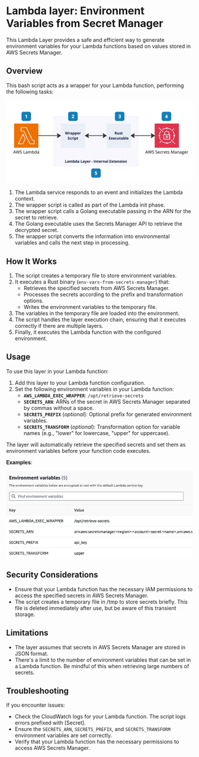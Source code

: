 # Lambda layer: Environment Variables from Secret Manager

This Lambda Layer provides a safe and efficient way to generate environment variables for your Lambda functions based on values stored in AWS Secrets Manager.

## Overview

This bash script acts as a wrapper for your Lambda function, performing the following tasks:

![Process Flow](docs/images/flow.jpg)

1. The Lambda service responds to an event and initializes the Lambda context.
2. The wrapper script is called as part of the Lambda init phase.
3. The wrapper script calls a Golang executable passing in the ARN for the secret to retrieve.
4. The Golang executable uses the Secrets Manager API to retrieve the decrypted secret.
5. The wrapper script converts the information into environmental variables and calls the next step in processing.

## How It Works

1. The script creates a temporary file to store environment variables.
2. It executes a Rust binary (`env-vars-from-secrets-manager`) that:
   - Retrieves the specified secrets from AWS Secrets Manager.
   - Processes the secrets according to the prefix and transformation options.
   - Writes the environment variables to the temporary file.
3. The variables in the temporary file are loaded into the environment.
4. The script handles the layer execution chain, ensuring that it executes correctly if there are multiple layers.
5. Finally, it executes the Lambda function with the configured environment.

## Usage

To use this layer in your Lambda function:

1. Add this layer to your Lambda function configuration.
2. Set the following environment variables in your Lambda function:
   - **`AWS_LAMBDA_EXEC_WRAPPER`**: `/opt/retrieve-secrets`
   - **`SECRETS_ARN`**: ARNs of the secret in AWS Secrets Manager separated by commas without a space.
   - **`SECRETS_PREFIX`** (*optional*): Optional prefix for generated environment variables.
   - **`SECRETS_TRANSFORM`** (*optional*): Transformation option for variable names (e.g., "lower" for lowercase, "upper" for uppercase).

The layer will automatically retrieve the specified secrets and set them as environment variables before your function code executes.

**Examples**:

![Environment variables](docs/images/envs.png)

## Security Considerations

- Ensure that your Lambda function has the necessary IAM permissions to access the specified secrets in AWS Secrets Manager.
- The script creates a temporary file in /tmp to store secrets briefly. This file is deleted immediately after use, but be aware of this transient storage.

## Limitations

- The layer assumes that secrets in AWS Secrets Manager are stored in JSON format.
- There's a limit to the number of environment variables that can be set in a Lambda function. Be mindful of this when retrieving large numbers of secrets.

## Troubleshooting

If you encounter issues:

- Check the CloudWatch logs for your Lambda function. The script logs errors prefixed with [Secret].
- Ensure the `SECRETS_ARN`, `SECRETS_PREFIX`, and `SECRETS_TRANSFORM` environment variables are set correctly.
- Verify that your Lambda function has the necessary permissions to access AWS Secrets Manager.

